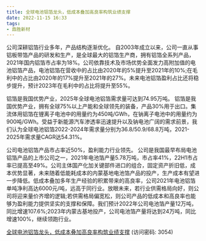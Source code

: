 ```yaml
---
title: 全球电池铝箔龙头，低成本叠加高良率构筑业绩支撑
date: 2022-11-15 16:33
tags:
- 鼎胜新材 
---
```

公司深耕铝箔行业多年，产品结构逐渐优化。
自2003年成立以来，公司一直从事铝板带箔产品的研发和生产，是全球最大的铝箔生产商，拥有铝箔全系列产品，2021年国内铝箔市占率为18%。公司依靠技术及市场优势全面发力高附加值的电池铝箔产品，电池铝箔在营收中的占比由2020年的5%提升至2021年的10%;在毛利中的占比由2020年的17%提升至2021年的27%。未来电池铝箔盈利占比还将稳步提升，预计2023年在毛利中的占比将提升至55%。

铝箔是我国优势产业，2025年全球电池铝箔需求量可达到74.95万吨。
铝箔是我国优势产业，拥有全球75%以上产能和全球领先的装备，产品30%用于出口。集流体用铝箔在锂离子电池中的用量约为450吨/GWh，在钠离子电池中的用量约为900吨/GWh。受益于新能源汽车渗透率迅速提升以及钠电池广阔的需求前景，我们认为全球电池铝箔2022-2024年需求量分别为36.8/50.9/68.8万吨，2021-2025年需求量CAGR达54.31%。
<!-- more -->
公司电池铝箔产品市占率近50%，盈利能力行业领先。
公司是我国最早布局电池铝箔产品的上市公司之一，2021年电池箔产量5.78万吨，市占率41%，22H1市占率已提高至49%。公司主体国产化加关键部件进口的组合，固定资产折旧低，成本优势显著，未来随着低能耗成本的内蒙基地电池箔产品的投产，生产成本有望进一步降低。低成本叠加多年生产经验的积累带来的高良率，公司2021年电池铝箔单吨净利高达6000元/吨，远高于同行业。放眼未来，若行业供需格局向好，则公司将迎来量价齐增的逻辑;若供需格局偏宽松，则公司产品的低成本和高良率也能够为盈利能力提供坚实的支撑和保障。我们预计2022年公司电池箔产量12万吨，同比增速107.6%;2023年内蒙古基地投产，公司电池箔产量将达到24万吨，同比增速100%，继续领跑行业。

[全球电池铝箔龙头，低成本叠加高良率构筑业绩支撑](https://url12.ctfile.com/f/3948612-723980922-cbb084?p=3054)
(访问密码: 3054)






